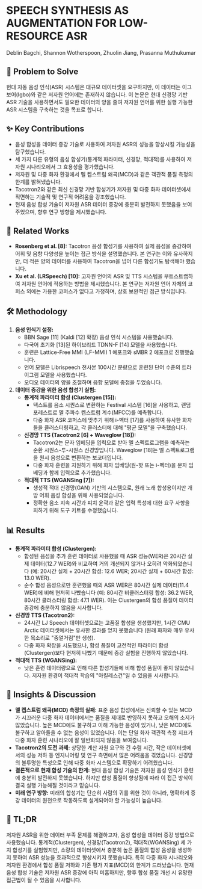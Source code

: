 # SPEECH SYNTHESIS AS AUGMENTATION FOR LOW-RESOURCE ASR

Deblin Bagchi, Shannon Wotherspoon, Zhuolin Jiang, Prasanna Muthukumar

## 🧩 Problem to Solve

현대 자동 음성 인식(ASR) 시스템은 대규모 데이터셋을 요구하지만, 이 데이터는 이그보어(Igbo)와 같은 저자원 언어에는 존재하지 않습니다. 이 논문은 현대 신경망 기반 ASR 기술을 사용하면서도 필요한 데이터의 양을 줄여 저자원 언어를 위한 실행 가능한 ASR 시스템을 구축하는 것을 목표로 합니다.

## ✨ Key Contributions

- 음성 합성을 데이터 증강 기술로 사용하여 저자원 ASR의 성능을 향상시킬 가능성을 탐구했습니다.
- 세 가지 다른 유형의 음성 합성기(통계적 파라미터, 신경망, 적대적)를 사용하여 저자원 시나리오에서 그 효용성을 평가했습니다.
- 저자원 및 다중 화자 환경에서 멜 켑스트럼 왜곡(MCD)과 같은 객관적 품질 측정의 한계를 밝혀냈습니다.
- Tacotron2와 같은 최신 신경망 기반 합성기가 저자원 및 다중 화자 데이터셋에서 직면하는 기술적 및 연구적 어려움을 강조했습니다.
- 현재 음성 합성 기술이 저자원 ASR 데이터 증강에 충분히 발전하지 못했음을 보여주었으며, 향후 연구 방향을 제시했습니다.

## 📎 Related Works

- **Rosenberg et al. [8]:** Tacotron 음성 합성기를 사용하여 실제 음성을 증강하여 어휘 및 음향 다양성을 높이는 접근 방식을 설명했습니다. 본 연구는 이와 유사하지만, 더 적은 양의 데이터를 사용하여 Tacotron을 넘어 다른 합성기도 탐색해야 했습니다.
- **Xu et al. (LRSpeech) [10]:** 고자원 언어의 ASR 및 TTS 시스템을 부트스트랩하여 저자원 언어에 적용하는 방법을 제시했습니다. 본 연구는 저자원 언어 자체의 코퍼스 외에는 가용한 코퍼스가 없다고 가정하며, 상호 보완적인 접근 방식입니다.

## 🛠️ Methodology

1. **음성 인식기 설정:**
   - BBN Sage [11] (Kaldi [12] 확장) 음성 인식 시스템을 사용했습니다.
   - 다국어 초기화 [13]된 하이브리드 TDNN-F [14] 모델을 사용했습니다.
   - 훈련은 Lattice-Free MMI (LF-MMI) 1 에포크와 sMBR 2 에포크로 진행했습니다.
   - 언어 모델은 Librispeech 전사본 100시간 분량으로 훈련된 단어 수준의 트라이그램 모델을 사용했습니다.
   - 오디오 데이터의 양을 조절하며 음향 모델에 중점을 두었습니다.
2. **데이터 증강을 위한 음성 합성기 실험:**
   - **통계적 파라미터 합성 (Clustergen [15]):**
     - 텍스트를 음소 시퀀스로 변환하는 Festival 시스템 [16]을 사용하고, 랜덤 포레스트로 멜 주파수 켑스트럼 계수(MFCC)를 예측합니다.
     - 다중 화자 ASR 코퍼스에 맞추기 위해 i-벡터 [17]를 사용하여 유사한 화자들을 클러스터링하고, 각 클러스터에 대해 "평균 모델"을 구축했습니다.
   - **신경망 TTS (Tacotron2 [6] + Waveglow [18]):**
     - Tacotron2는 문자 임베딩을 입력으로 받아 멜 스펙트로그램을 예측하는 순환 시퀀스-투-시퀀스 신경망입니다. Waveglow [18]는 멜 스펙트로그램을 원시 음성으로 변환하는 보코더입니다.
     - 다중 화자 훈련을 지원하기 위해 화자 임베딩(원-핫 또는 i-벡터)을 문자 임베딩과 함께 입력으로 추가했습니다.
   - **적대적 TTS (WGANSing [7]):**
     - 생성적 적대 신경망(GAN) 기반의 시스템으로, 원래 노래 합성용이지만 개방 어휘 음성 합성을 위해 사용되었습니다.
     - 정확한 음소 지속 시간과 피치 윤곽과 같은 입력 특성에 대한 요구 사항을 피하기 위해 도구 키트를 수정했습니다.

## 📊 Results

- **통계적 파라미터 합성 (Clustergen):**
  - 합성된 음성을 추가 훈련 데이터로 사용했을 때 ASR 성능(WER)은 20시간 실제 데이터(12.7 WER)와 비교하여 거의 개선되지 않거나 오히려 악화되었습니다 (예: 20시간 실제 + 20시간 합성: 12.6 WER; 20시간 실제 + 60시간 합성: 13.0 WER).
  - 순수 합성 음성으로만 훈련했을 때의 ASR WER은 80시간 실제 데이터(11.4 WER)에 비해 현저히 나빴습니다 (예: 80시간 비클러스터링 합성: 36.2 WER, 80시간 클러스터링 합성: 47.1 WER). 이는 Clustergen의 합성 품질이 데이터 증강에 충분하지 않음을 시사합니다.
- **신경망 TTS (Tacotron2):**
  - 24시간 LJ Speech 데이터셋으로는 고품질 합성을 생성했지만, 1시간 CMU Arctic 데이터셋에서는 유사한 결과를 얻지 못했습니다 (원래 화자와 매우 유사한 목소리로 "중얼거림"만 생성).
  - 다중 화자 확장을 시도했으나, 합성 품질이 고전적인 파라미터 합성(Clustergen)보다 현저히 나빴기 때문에 증강 실험을 진행하지 않았습니다.
- **적대적 TTS (WGANSing):**
  - 낮은 훈련 데이터량으로 인해 다른 합성기들에 비해 합성 품질이 좋지 않았습니다. 저자원 환경이 적대적 학습의 "아킬레스건"일 수 있음을 시사합니다.

## 🧠 Insights & Discussion

- **멜 켑스트럼 왜곡(MCD) 측정의 실패:** 표준 음성 합성에서는 신뢰할 수 있는 MCD가 시끄러운 다중 화자 데이터에서는 품질을 제대로 반영하지 못하고 오해의 소지가 많았습니다. 높은 MCD에도 불구하고 이해 가능한 음성이 있거나, 낮은 MCD에도 불구하고 알아들을 수 없는 음성이 있었습니다. 이는 단일 화자 객관적 측정 지표가 다중 화자 훈련 시나리오에 잘 일반화되지 않음을 보여줍니다.
- **Tacotron2의 도전 과제:** 상당한 계산 자원 요구와 긴 수렴 시간, 작은 데이터셋에서의 성능 저하 등 엔지니어링 및 연구 측면에서 많은 어려움을 겪었습니다. 신경망의 불투명한 특성으로 인해 다중 화자 시스템으로 확장하기 어려웠습니다.
- **결론적으로 현재 합성 기술의 한계:** 현대 음성 합성 기술은 저자원 음성 인식기 훈련에 충분히 발전하지 못했습니다. 하지만 합성 품질이 향상됨에 따라 이 접근 방식이 결국 실행 가능해질 것이라고 믿습니다.
- **미래 연구 방향:** 미래의 합성기는 단순히 사람의 귀를 위한 것이 아니라, 명확하게 증강 데이터의 원천으로 작동하도록 설계되어야 할 가능성이 높습니다.

## 📌 TL;DR

저자원 ASR을 위한 데이터 부족 문제를 해결하고자, 음성 합성을 데이터 증강 방법으로 사용했습니다. 통계적(Clustergen), 신경망(Tacotron2), 적대적(WGANSing) 세 가지 합성기를 실험했지만, 소량의 데이터셋에서 충분히 높은 품질의 합성 음성을 생성하지 못하여 ASR 성능을 효과적으로 향상시키지 못했습니다. 특히 다중 화자 시나리오와 저자원 환경에서 합성 품질 저하와 기존 평가 지표(MCD)의 한계가 드러났습니다. 현재 음성 합성 기술은 저자원 ASR 증강에 아직 미흡하지만, 향후 합성 품질 개선 시 유망한 접근법이 될 수 있음을 시사합니다.
